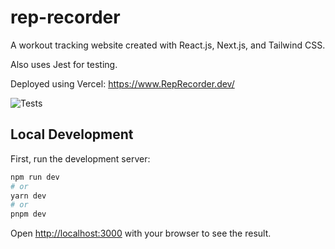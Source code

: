 # rep-recorder

A workout tracking website created with React.js, Next.js, and Tailwind CSS.

Also uses Jest for testing.

Deployed using Vercel: https://www.RepRecorder.dev/

![Tests](https://github.com/AustinMichaelColeman/rep-recorder/actions/workflows/tests.yml/badge.svg)

## Local Development

First, run the development server:

```bash
npm run dev
# or
yarn dev
# or
pnpm dev
```

Open [http://localhost:3000](http://localhost:3000) with your browser to see the result.
